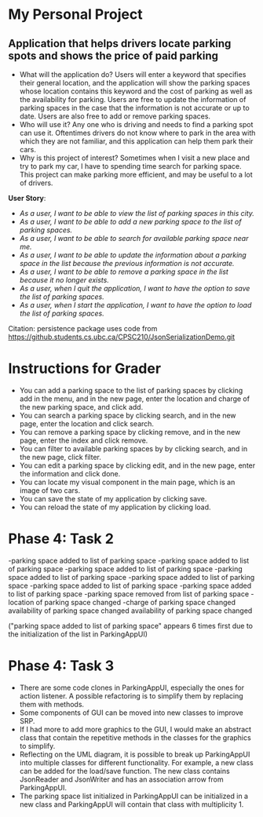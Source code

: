 # My Personal Project

## Application that helps drivers locate parking spots and shows the price of paid parking


- What will the application do? Users will enter a keyword that specifies their general location,
and the application will show the parking spaces whose location contains this keyword and the cost of parking
as well as the availability for parking. Users are free to update the information of parking spaces in the case
that the information is not accurate or up to date. Users are also free to add or remove parking spaces.
- Who will use it? Any one who is driving and needs to find a parking spot can use it. Oftentimes
drivers do not know where to park in the area with which they are not familiar, and this application
can help them park their cars.
- Why is this project of interest? Sometimes when I visit a new place and try to park my car,
I have to spending time search for parking space. This project can make parking more efficient, and
may be useful to a lot of drivers.

**User Story**:
- *As a user, I want to be able to view the list of parking spaces in this city.*
- *As a user, I want to be able to add a new parking space to the list of parking spaces.*
- *As a user, I want to be able to search for available parking space near me.*
- *As a user, I want to be able to update the information about a parking space in the list because the
   previous information is not accurate.*
- *As a user, I want to be able to remove a parking space in the list because it no longer exists.*
- *As a user, when I quit the application, I want to have the option to save the list of parking spaces.*
- *As a user, when I start the application, I want to have the option to load the list of parking spaces.*

Citation: persistence package uses code from https://github.students.cs.ubc.ca/CPSC210/JsonSerializationDemo.git

# Instructions for Grader

- You can add a parking space to the list of parking spaces by clicking add in the menu, and in the new page,
  enter the location and charge of the new parking space, and click add.
- You can search a parking space by clicking search, and in the new page, enter the location and click search.
- You can remove a parking space by clicking remove, and in the new page, enter the index and click remove.
- You can filter to available parking spaces by by clicking search, and in the new page, click filter.
- You can edit a parking space by clicking edit, and in the new page, enter the information and click done.
- You can locate my visual component in the main page, which is an image of two cars.
- You can save the state of my application by clicking save.
- You can reload the state of my application by clicking load.

# Phase 4: Task 2

 -parking space added to list of parking space
 -parking space added to list of parking space
 -parking space added to list of parking space
 -parking space added to list of parking space
 -parking space added to list of parking space
 -parking space added to list of parking space
 -parking space added to list of parking space
 -parking space removed from list of parking space
 -location of parking space changed
 -charge of parking space changed
 availability of parking space changed
 availability of parking space changed

("parking space added to list of parking space" appears 6 times first due to the initialization of the list in ParkingAppUI)
# Phase 4: Task 3

- There are some code clones in ParkingAppUI, especially the ones for action listener. A possible
refactoring is to simplify them by replacing them with methods.
- Some components of GUI can be moved into new classes to improve SRP.
- If I had more to add more graphics to the GUI, I would make an abstract class that contain the repetitive
methods in the classes for the graphics to simplify.
- Reflecting on the UML diagram, it is possible to break up ParkingAppUI into multiple classes for different functionality.
For example, a new class can be added for the load/save function. The new class contains JsonReader and JsonWriter and
has an association arrow from ParkingAppUI.
- The parking space list initialized in ParkingAppUI can be initialized in a new class and ParkingAppUI will contain that class
with multiplicity 1.


